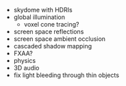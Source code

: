 - skydome with HDRIs
- global illumination
  - voxel cone tracing?
- screen space reflections
- screen space ambient occlusion
- cascaded shadow mapping
- FXAA?
- physics
- 3D audio
- fix light bleeding through thin objects
